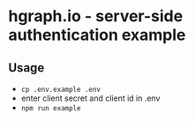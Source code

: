 # hgraph.io - server-side authentication example

## Usage
- `cp .env.example .env`
- enter client secret and client id in .env
- `npm run example`
